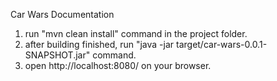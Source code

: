 Car Wars Documentation

1) run "mvn clean install" command in the project folder.
2) after building finished, run "java -jar target/car-wars-0.0.1-SNAPSHOT.jar" command.
3) open http://localhost:8080/ on your browser.
